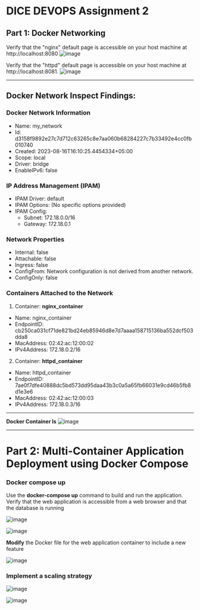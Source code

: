 # DICE DEVOPS Assignment 2
## Part 1: Docker Networking
Verify that the "nginx" default page is accessible on your host machine at http://localhost:8080 
![image](https://github.com/AdeelAhmedIqbal/DEVOPS-Assign2/assets/62285793/b90deea9-268a-4698-a800-d876cb4572be)

Verify that the "httpd" default page is accessible on your host machine at http://localhost:8081.
![image](https://github.com/AdeelAhmedIqbal/DEVOPS-Assign2/assets/62285793/2cb2266f-b313-4a39-8327-2179cffb7915)

<hr>

## Docker Network Inspect Findings:
### Docker Network Information
- Name: my_network
- Id: d3158f9892e27c7d712c63265c8e7aa060b68284227c7b33492e4cc0fb010740
- Created: 2023-08-16T16:10:25.4454334+05:00
-	Scope: local
-	Driver: bridge
-	EnableIPv6: false
### IP Address Management (IPAM)
-	IPAM Driver: default
-	IPAM Options: (No specific options provided)
-	IPAM Config:
	- Subnet: 172.18.0.0/16
	- Gateway: 172.18.0.1
### Network Properties
-	Internal: false
-	Attachable: false
-	Ingress: false
-	ConfigFrom: Network configuration is not derived from another network.
-	ConfigOnly: false
### Containers Attached to the Network
1.	Container: **nginx_container**
-	Name: nginx_container
-	EndpointID: cb250ca031cf71de821bd24eb85946d8e7d7aaaa158715136ba552dcf503dda8
-	MacAddress: 02:42:ac:12:00:02
-	IPv4Address: 172.18.0.2/16
2.	Container: **httpd_container**
-	Name: httpd_container
-	EndpointID: 7ae0f7dfe40888dc5bd573dd95daa43b3c0a5a65fb66031e9cd46b5fb8d1e3e6
-	MacAddress: 02:42:ac:12:00:03
-	IPv4Address: 172.18.0.3/16

<hr>

**Docker Container ls** 
![image](https://github.com/AdeelAhmedIqbal/DEVOPS-Assign2/assets/62285793/c0d0362e-50ec-479e-b494-5eb74c457c76)

<hr>

# Part 2: Multi-Container Application Deployment using Docker Compose
### Docker compose up

Use the **docker-compose up** command to build and run the application. Verify that the web application is accessible from a web browser and that the database is running

![image](https://github.com/AdeelAhmedIqbal/DEVOPS-Assign2/assets/62285793/5821d79b-5571-4e27-94c8-daf4e2ac8a74)

![image](https://github.com/AdeelAhmedIqbal/DEVOPS-Assign2/assets/62285793/da1d853e-ded6-4fa8-a2f9-ff500ce92cde)

**Modify** the Docker file for the web application container to include a new feature

![image](https://github.com/AdeelAhmedIqbal/DEVOPS-Assign2/assets/62285793/b7f4d119-2ecb-4488-8cb9-2cd4a0a7591f)

### Implement a scaling strategy
![image](https://github.com/AdeelAhmedIqbal/DEVOPS-Assign2/assets/62285793/ac7cdcc3-bbda-4f7e-9bdb-d89c9e124207)

![image](https://github.com/AdeelAhmedIqbal/DEVOPS-Assign2/assets/62285793/bd6f7028-4647-4ebb-a8ff-b18e45d75e42)


